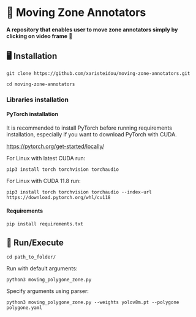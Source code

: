 # 🚀 Moving Zone Annotators
**A repository that enables user to move zone annotators simply by clicking on video frame** 🌟

## 🖥️ Installation
`git clone https://github.com/xaristeidou/moving-zone-annotators.git`

`cd moving-zone-annotators`

### Libraries installation

#### PyTorch installation
It is recommended to install PyTorch before running requirements installation, especially if you want to download PyTorch with CUDA.

https://pytorch.org/get-started/locally/

For Linux with latest CUDA run:

`pip3 install torch torchvision torchaudio`

For Linux with CUDA 11.8 run:

`pip3 install torch torchvision torchaudio --index-url https://download.pytorch.org/whl/cu118`

#### Requirements

`pip install requirements.txt`


## 💪 Run/Execute
`cd path_to_folder/`

Run with default arguments:

`python3 moving_polygone_zone.py`

Specify arguments using parser:

`python3 moving_polygone_zone.py --weights yolov8m.pt --polygone polygone.yaml`